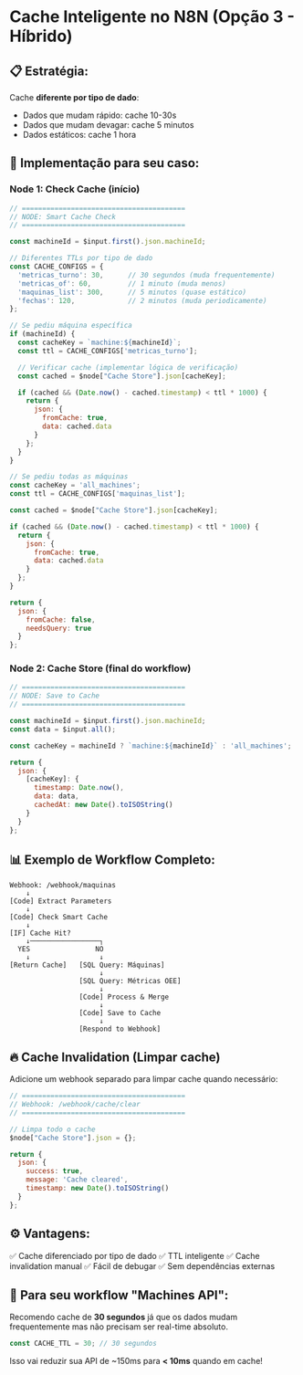 # Cache Inteligente no N8N (Opção 3 - Híbrido)

## 📋 Estratégia:

Cache **diferente por tipo de dado**:
- Dados que mudam rápido: cache 10-30s
- Dados que mudam devagar: cache 5 minutos
- Dados estáticos: cache 1 hora

## 🎯 Implementação para seu caso:

### Node 1: Check Cache (início)

```javascript
// ========================================
// NODE: Smart Cache Check
// ========================================

const machineId = $input.first().json.machineId;

// Diferentes TTLs por tipo de dado
const CACHE_CONFIGS = {
  'metricas_turno': 30,      // 30 segundos (muda frequentemente)
  'metricas_of': 60,         // 1 minuto (muda menos)
  'maquinas_list': 300,      // 5 minutos (quase estático)
  'fechas': 120,             // 2 minutos (muda periodicamente)
};

// Se pediu máquina específica
if (machineId) {
  const cacheKey = `machine:${machineId}`;
  const ttl = CACHE_CONFIGS['metricas_turno'];

  // Verificar cache (implementar lógica de verificação)
  const cached = $node["Cache Store"].json[cacheKey];

  if (cached && (Date.now() - cached.timestamp) < ttl * 1000) {
    return {
      json: {
        fromCache: true,
        data: cached.data
      }
    };
  }
}

// Se pediu todas as máquinas
const cacheKey = 'all_machines';
const ttl = CACHE_CONFIGS['maquinas_list'];

const cached = $node["Cache Store"].json[cacheKey];

if (cached && (Date.now() - cached.timestamp) < ttl * 1000) {
  return {
    json: {
      fromCache: true,
      data: cached.data
    }
  };
}

return {
  json: {
    fromCache: false,
    needsQuery: true
  }
};
```

### Node 2: Cache Store (final do workflow)

```javascript
// ========================================
// NODE: Save to Cache
// ========================================

const machineId = $input.first().json.machineId;
const data = $input.all();

const cacheKey = machineId ? `machine:${machineId}` : 'all_machines';

return {
  json: {
    [cacheKey]: {
      timestamp: Date.now(),
      data: data,
      cachedAt: new Date().toISOString()
    }
  }
};
```

## 📊 Exemplo de Workflow Completo:

```
Webhook: /webhook/maquinas
    ↓
[Code] Extract Parameters
    ↓
[Code] Check Smart Cache
    ↓
[IF] Cache Hit?
    ↓─────────────────┐
  YES                NO
    ↓                 ↓
[Return Cache]   [SQL Query: Máquinas]
                      ↓
                 [SQL Query: Métricas OEE]
                      ↓
                 [Code] Process & Merge
                      ↓
                 [Code] Save to Cache
                      ↓
                 [Respond to Webhook]
```

## 🔥 Cache Invalidation (Limpar cache)

Adicione um webhook separado para limpar cache quando necessário:

```javascript
// ========================================
// Webhook: /webhook/cache/clear
// ========================================

// Limpa todo o cache
$node["Cache Store"].json = {};

return {
  json: {
    success: true,
    message: 'Cache cleared',
    timestamp: new Date().toISOString()
  }
};
```

## ⚙️ Vantagens:

✅ Cache diferenciado por tipo de dado
✅ TTL inteligente
✅ Cache invalidation manual
✅ Fácil de debugar
✅ Sem dependências externas

## 🎯 Para seu workflow "Machines API":

Recomendo cache de **30 segundos** já que os dados mudam frequentemente mas não precisam ser real-time absoluto.

```javascript
const CACHE_TTL = 30; // 30 segundos
```

Isso vai reduzir sua API de ~150ms para **< 10ms** quando em cache!
